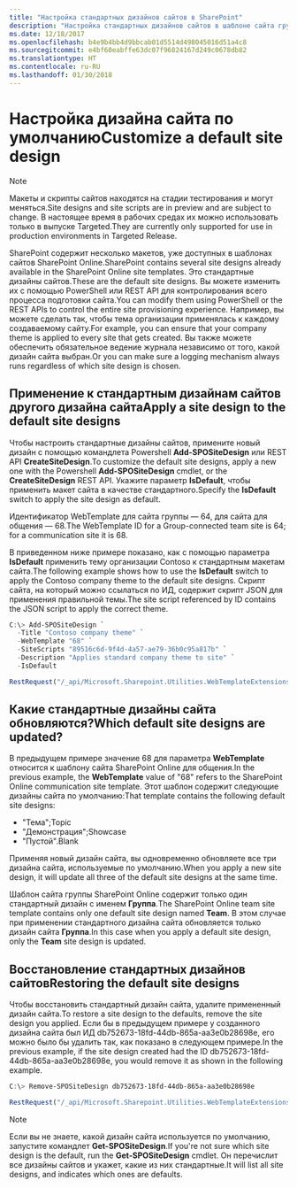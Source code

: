 ```yaml
---
title: "Настройка стандартных дизайнов сайтов в SharePoint"
description: "Настройка стандартных дизайнов сайтов в шаблоне сайта группы или сайта для общения в SharePoint"
ms.date: 12/18/2017
ms.openlocfilehash: b4e9b4bb4d9bbcab01d5514d498045016d51a4c8
ms.sourcegitcommit: e4bf60eabffe63dc07f96824167d249c0678db82
ms.translationtype: HT
ms.contentlocale: ru-RU
ms.lasthandoff: 01/30/2018
---
```

# <a name="customize-a-default-site-design"></a><span data-ttu-id="79bb2-103">Настройка дизайна сайта по умолчанию</span><span class="sxs-lookup"><span data-stu-id="79bb2-103">Customize a default site design</span></span>

> [!NOTE]
> <span data-ttu-id="79bb2-104">Макеты и скрипты сайтов находятся на стадии тестирования и могут меняться.</span><span class="sxs-lookup"><span data-stu-id="79bb2-104">Site designs and site scripts are in preview and are subject to change.</span></span> <span data-ttu-id="79bb2-105">В настоящее время в рабочих средах их можно использовать только в выпуске Targeted.</span><span class="sxs-lookup"><span data-stu-id="79bb2-105">They are currently only supported for use in production environments in Targeted Release.</span></span>

<span data-ttu-id="79bb2-106">SharePoint содержит несколько макетов, уже доступных в шаблонах сайтов SharePoint Online.</span><span class="sxs-lookup"><span data-stu-id="79bb2-106">SharePoint contains several site designs already available in the SharePoint Online site templates.</span></span> <span data-ttu-id="79bb2-107">Это стандартные дизайны сайтов.</span><span class="sxs-lookup"><span data-stu-id="79bb2-107">These are the default site designs.</span></span> <span data-ttu-id="79bb2-108">Вы можете изменить их с помощью PowerShell или REST API для контролирования всего процесса подготовки сайта.</span><span class="sxs-lookup"><span data-stu-id="79bb2-108">You can modify them using PowerShell or the REST APIs to control the entire site provisioning experience.</span></span> <span data-ttu-id="79bb2-109">Например, вы можете сделать так, чтобы тема организации применялась к каждому создаваемому сайту.</span><span class="sxs-lookup"><span data-stu-id="79bb2-109">For example, you can ensure that your company theme is applied to every site that gets created.</span></span> <span data-ttu-id="79bb2-110">Вы также можете обеспечить обязательное ведение журнала независимо от того, какой дизайн сайта выбран.</span><span class="sxs-lookup"><span data-stu-id="79bb2-110">Or you can make sure a logging mechanism always runs regardless of which site design is chosen.</span></span>

## <a name="apply-a-site-design-to-the-default-site-designs"></a><span data-ttu-id="79bb2-111">Применение к стандартным дизайнам сайтов другого дизайна сайта</span><span class="sxs-lookup"><span data-stu-id="79bb2-111">Apply a site design to the default site designs</span></span>

<span data-ttu-id="79bb2-112">Чтобы настроить стандартные дизайны сайтов, примените новый дизайн с помощью командлета Powershell **Add-SPOSiteDesign** или REST API **CreateSiteDesign**.</span><span class="sxs-lookup"><span data-stu-id="79bb2-112">To customize the default site designs, apply a new one with the Powershell **Add-SPOSiteDesign** cmdlet, or the **CreateSiteDesign** REST API.</span></span> <span data-ttu-id="79bb2-113">Укажите параметр **IsDefault**, чтобы применить макет сайта в качестве стандартного.</span><span class="sxs-lookup"><span data-stu-id="79bb2-113">Specify the **IsDefault** switch to apply the site design as default.</span></span> 

<span data-ttu-id="79bb2-114">Идентификатор WebTemplate для сайта группы — 64, для сайта для общения — 68.</span><span class="sxs-lookup"><span data-stu-id="79bb2-114">The WebTemplate ID for a Group-connected team site is 64; for a communication site it is 68.</span></span>

<span data-ttu-id="79bb2-115">В приведенном ниже примере показано, как с помощью параметра **IsDefault** применить тему организации Contoso к стандартным макетам сайта.</span><span class="sxs-lookup"><span data-stu-id="79bb2-115">The following example shows how to use the **IsDefault** switch to apply the Contoso company theme to the default site designs.</span></span> <span data-ttu-id="79bb2-116">Скрипт сайта, на который можно ссылаться по ИД, содержит скрипт JSON для применения правильной темы.</span><span class="sxs-lookup"><span data-stu-id="79bb2-116">The site script referenced by ID contains the JSON script to apply the correct theme.</span></span>

```powershell
C:\> Add-SPOSiteDesign `
  -Title "Contoso company theme" `
  -WebTemplate "68" `
  -SiteScripts "89516c6d-9f4d-4a57-ae79-36b0c95a817b" `
  -Description "Applies standard company theme to site" `
  -IsDefault
```
```javascript
RestRequest("/_api/Microsoft.Sharepoint.Utilities.WebTemplateExtensions.SiteScriptUtility.CreateSiteDesign", {info:{Title:"Contoso company theme", Description:"Applies standard company theme to site", SiteScriptIds:["89516c6d-9f4d-4a57-ae79-36b0c95a817b"],  WebTemplate:"68", IsDefault: true}});
```

## <a name="which-default-site-designs-are-updated"></a><span data-ttu-id="79bb2-117">Какие стандартные дизайны сайта обновляются?</span><span class="sxs-lookup"><span data-stu-id="79bb2-117">Which default site designs are updated?</span></span>

<span data-ttu-id="79bb2-118">В предыдущем примере значение 68 для параметра **WebTemplate** относится к шаблону сайта SharePoint Online для общения.</span><span class="sxs-lookup"><span data-stu-id="79bb2-118">In the previous example, the **WebTemplate** value of "68" refers to the SharePoint Online communication site template.</span></span> <span data-ttu-id="79bb2-119">Этот шаблон содержит следующие дизайны сайта по умолчанию:</span><span class="sxs-lookup"><span data-stu-id="79bb2-119">That template contains the following default site designs:</span></span>

- <span data-ttu-id="79bb2-120">"Тема";</span><span class="sxs-lookup"><span data-stu-id="79bb2-120">Topic</span></span>
- <span data-ttu-id="79bb2-121">"Демонстрация";</span><span class="sxs-lookup"><span data-stu-id="79bb2-121">Showcase</span></span>
- <span data-ttu-id="79bb2-122">"Пустой".</span><span class="sxs-lookup"><span data-stu-id="79bb2-122">Blank</span></span>

<span data-ttu-id="79bb2-123">Применяя новый дизайн сайта, вы одновременно обновляете все три дизайна сайта, используемые по умолчанию.</span><span class="sxs-lookup"><span data-stu-id="79bb2-123">When you apply a new site design, it will update all three of the default site designs at the same time.</span></span>

<span data-ttu-id="79bb2-124">Шаблон сайта группы SharePoint Online содержит только один стандартный дизайн с именем **Группа**.</span><span class="sxs-lookup"><span data-stu-id="79bb2-124">The SharePoint Online team site template contains only one default site design named **Team**.</span></span> <span data-ttu-id="79bb2-125">В этом случае при применении стандартного дизайна сайта обновляется только дизайн сайта **Группа**.</span><span class="sxs-lookup"><span data-stu-id="79bb2-125">In this case when you apply a default site design, only the **Team** site design is updated.</span></span>

## <a name="restoring-the-default-site-designs"></a><span data-ttu-id="79bb2-126">Восстановление стандартных дизайнов сайтов</span><span class="sxs-lookup"><span data-stu-id="79bb2-126">Restoring the default site designs</span></span>

<span data-ttu-id="79bb2-127">Чтобы восстановить стандартный дизайн сайта, удалите примененный дизайн сайта.</span><span class="sxs-lookup"><span data-stu-id="79bb2-127">To restore a site design to the defaults, remove the site design you applied.</span></span> <span data-ttu-id="79bb2-128">Если бы в предыдущем примере у созданного дизайна сайта был ИД db752673-18fd-44db-865a-aa3e0b28698e, его можно было бы удалить так, как показано в следующем примере.</span><span class="sxs-lookup"><span data-stu-id="79bb2-128">In the previous example, if the site design created had the ID db752673-18fd-44db-865a-aa3e0b28698e, you would remove it as shown in the following example.</span></span>

```powershell
C:\> Remove-SPOSiteDesign db752673-18fd-44db-865a-aa3e0b28698e
```
```javascript
RestRequest("/_api/Microsoft.Sharepoint.Utilities.WebTemplateExtensions.SiteScriptUtility.DeleteSiteDesign", {id:"db752673-18fd-44db-865a-aa3e0b28698e"});
```

> [!NOTE]
> <span data-ttu-id="79bb2-129">Если вы не знаете, какой дизайн сайта используется по умолчанию, запустите командлет **Get-SPOSiteDesign**.</span><span class="sxs-lookup"><span data-stu-id="79bb2-129">If you're not sure which site design is the default, run the **Get-SPOSiteDesign** cmdlet.</span></span> <span data-ttu-id="79bb2-130">Он перечислит все дизайны сайтов и укажет, какие из них стандартные.</span><span class="sxs-lookup"><span data-stu-id="79bb2-130">It will list all site designs, and indicates which ones are defaults.</span></span>
